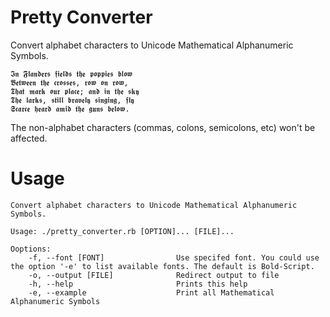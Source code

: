 # Pretty Converter
Convert alphabet characters to Unicode Mathematical Alphanumeric Symbols.

    𝕴𝖓 𝕱𝖑𝖆𝖓𝖉𝖊𝖗𝖘 𝖋𝖎𝖊𝖑𝖉𝖘 𝖙𝖍𝖊 𝖕𝖔𝖕𝖕𝖎𝖊𝖘 𝖇𝖑𝖔𝖜
    𝕭𝖊𝖙𝖜𝖊𝖊𝖓 𝖙𝖍𝖊 𝖈𝖗𝖔𝖘𝖘𝖊𝖘, 𝖗𝖔𝖜 𝖔𝖓 𝖗𝖔𝖜,
    𝕿𝖍𝖆𝖙 𝖒𝖆𝖗𝖐 𝖔𝖚𝖗 𝖕𝖑𝖆𝖈𝖊; 𝖆𝖓𝖉 𝖎𝖓 𝖙𝖍𝖊 𝖘𝖐𝖞
    𝕿𝖍𝖊 𝖑𝖆𝖗𝖐𝖘, 𝖘𝖙𝖎𝖑𝖑 𝖇𝖗𝖆𝖛𝖊𝖑𝖞 𝖘𝖎𝖓𝖌𝖎𝖓𝖌, 𝖋𝖑𝖞
    𝕾𝖈𝖆𝖗𝖈𝖊 𝖍𝖊𝖆𝖗𝖉 𝖆𝖒𝖎𝖉 𝖙𝖍𝖊 𝖌𝖚𝖓𝖘 𝖇𝖊𝖑𝖔𝖜.

The non-alphabet characters (commas, colons, semicolons, etc) won't be affected.
# Usage
```
Convert alphabet characters to Unicode Mathematical Alphanumeric Symbols.

Usage: ./pretty_converter.rb [OPTION]... [FILE]...

Ooptions:
    -f, --font [FONT]                Use specifed font. You could use the option '-e' to list available fonts. The default is Bold-Script.
    -o, --output [FILE]              Redirect output to file
    -h, --help                       Prints this help
    -e, --example                    Print all Mathematical Alphanumeric Symbols
```